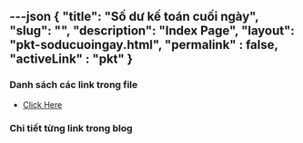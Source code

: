 ---json
{
    "title": "Số dư kế toán cuối ngày",
    "slug": "",
    "description": "Index Page",
    "layout": "pkt-soducuoingay.html",
    "permalink" : false,
    "activeLink" : "pkt"
}
---


### Danh sách các link trong file
- [Click Here](./blog-list.html)

### Chi tiết từng link trong blog